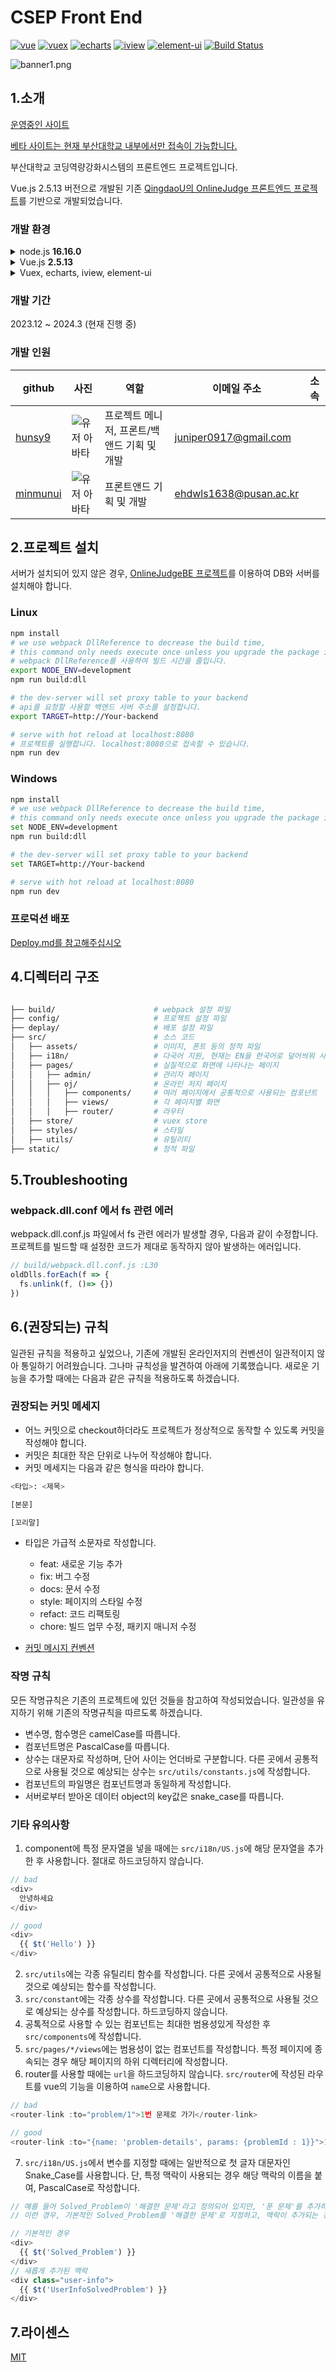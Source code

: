 # CSEP Front End
[![vue](https://img.shields.io/badge/vue-2.5.13-blue.svg?style=flat-square)](https://github.com/vuejs/vue)
[![vuex](https://img.shields.io/badge/vuex-3.0.1-blue.svg?style=flat-square)](https://vuex.vuejs.org/)
[![echarts](https://img.shields.io/badge/echarts-3.8.3-blue.svg?style=flat-square)](https://github.com/ecomfe/echarts)
[![iview](https://img.shields.io/badge/iview-2.8.0-blue.svg?style=flat-square)](https://github.com/iview/iview)
[![element-ui](https://img.shields.io/badge/element-2.0.9-blue.svg?style=flat-square)](https://github.com/ElemeFE/element)
[![Build Status](https://travis-ci.org/QingdaoU/OnlineJudgeFE.svg?branch=master)](https://travis-ci.org/QingdaoU/OnlineJudgeFE)

![banner1.png](src%2Fassets%2Fbanner1.png)


## 1.소개
[운영중인 사이트](http://oj.pusan.ac.kr/)

[베타 사이트는 현재 부산대학교 내부에서만 접속이 가능합니다.](http://10.125.121.115:8080/)

부산대학교 코딩역량강화시스템의 프론트엔드 프로젝트입니다.

Vue.js 2.5.13 버전으로 개발된 기존 [QingdaoU의 OnlineJudge 프론트엔드 프로젝트](https://github.com/QingdaoU/OnlineJudge)를 기반으로 개발되었습니다.

### 개발 환경

<details>
  <summary>node.js <strong>16.16.0</strong></summary>
  기본 QingdaoU의 프로젝트에 사용된 node.js 버전은 <strong>v8.12.0</strong> 입니다.
  이 프로젝트는 <strong>v16.16.0</strong> 버전으로 개발되었습니다.
</details>

<details>
  <summary>Vue.js <strong>2.5.13</strong></summary>
  기본 QingdaoU의 사용된 Vue.js버전인 <strong>2.5.13</strong> 버전을 사용합니다.
</details>

<details>
  <summary>Vuex, echarts, iview, element-ui</summary>
  기존 QingdaoU의 프로젝트에서 사용된 라이브러리들을 그대로 사용합니다. 사용법이 까다로워 새로운 UI를 개발할 때에는 사용하지 않는 방향으로 진행하였습니다.
</details>

### 개발 기간
2023.12 ~ 2024.3 (현재 진행 중)

### 개발 인원
| github   | 사진                                                              | 역할                 | 이메일 주소                 | 소속                |
|----------|-----------------------------------------------------------------|--------------------|------------------------|-------------------|
| [hunsy9](https://github.com/hunsy9)   | ![유저 아바타](https://avatars.githubusercontent.com/u/101303791?v=4)  | 프로젝트 메니저, 프론트/백앤드 기획 및 개발 | juniper0917@gmail.com  |
| [minmunui](https://github.com/minmunui) | ![유저 아바타](https://avatars.githubusercontent.com/u/82745129?v=4) | 프론트앤드 기획 및 개발                    | ehdwls1638@pusan.ac.kr |

## 2.프로젝트 설치
서버가 설치되어 있지 않은 경우, [OnlineJudgeBE 프로젝트]()를 이용하여 DB와 서버를 설치해야 합니다.
### Linux
```bash
npm install
# we use webpack DllReference to decrease the build time,
# this command only needs execute once unless you upgrade the package in build/webpack.dll.conf.js
# webpack DllReference를 사용하여 빌드 시간을 줄입니다.
export NODE_ENV=development
npm run build:dll

# the dev-server will set proxy table to your backend
# api를 요청할 사용할 백엔드 서버 주소를 설정합니다.
export TARGET=http://Your-backend

# serve with hot reload at localhost:8080
# 프로젝트를 실행합니다. localhost:8080으로 접속할 수 있습니다.
npm run dev
```

### Windows

```bash
npm install
# we use webpack DllReference to decrease the build time,
# this command only needs execute once unless you upgrade the package in build/webpack.dll.conf.js
set NODE_ENV=development
npm run build:dll

# the dev-server will set proxy table to your backend
set TARGET=http://Your-backend

# serve with hot reload at localhost:8080
npm run dev
```

### 프로덕션 배포
[Deploy.md를 참고해주십시오](https://github.com/PNU-CSEP/CSEP_FE/blob/main/deploy/Deploy.md)

## 4.디렉터리 구조

```bash

├── build/                      # webpack 설정 파일
├── config/                     # 프로젝트 설정 파일
├── deplay/                     # 배포 설정 파일
├── src/                        # 소스 코드
│   ├── assets/                 # 이미지, 폰트 등의 정적 파일
│   ├── i18n/                   # 다국어 지원, 현재는 EN을 한국어로 덮어씌워 사용합니다.
│   ├── pages/                  # 실질적으로 화면에 나타나는 페이지
│   │   ├── admin/              # 관리자 페이지
│   │   ├── oj/                 # 온라인 저지 페이지
│   │   │   ├── components/     # 여러 페이지에서 공통적으로 사용되는 컴포넌트
│   │   │   ├── views/          # 각 페이지별 화면
│   │   │   ├── router/         # 라우터
│   ├── store/                  # vuex store
│   ├── styles/                 # 스타일
│   ├── utils/                  # 유틸리티
├── static/                     # 정적 파일
```
## 5.Troubleshooting

### webpack.dll.conf 에서 fs 관련 에러
webpack.dll.conf.js 파일에서 fs 관련 에러가 발생할 경우, 다음과 같이 수정합니다.
프로젝트를 빌드할 때 설정한 코드가 제대로 동작하지 않아 발생하는 에러입니다.
```javascript
// build/webpack.dll.conf.js :L30
oldDlls.forEach(f => {
  fs.unlink(f, ()=> {})
})
```

## 6.(권장되는) 규칙

일관된 규칙을 적용하고 싶었으나, 기존에 개발된 온라인저지의 컨벤션이 일관적이지 않아 통일하기 어려웠습니다.
그나마 규칙성을 발견하여 아래에 기록했습니다. 새로운 기능을 추가할 때에는 다음과 같은 규칙을 적용하도록 하겠습니다.

### 권장되는 커밋 메세지
- 어느 커밋으로 checkout하더라도 프로젝트가 정상적으로 동작할 수 있도록 커밋을 작성해야 합니다.
- 커밋은 최대한 작은 단위로 나누어 작성해야 합니다.
- 커밋 메세지는 다음과 같은 형식을 따라야 합니다.
```bash
<타입>: <제목>

[본문]

[꼬리말]
```
- 타입은 가급적 소문자로 작성합니다.
  - feat: 새로운 기능 추가
  - fix: 버그 수정
  - docs: 문서 수정
  - style: 페이지의 스타일 수정
  - refact: 코드 리팩토링
  - chore: 빌드 업무 수정, 패키지 매니저 수정

- [커밋 메시지 컨벤션](https://www.conventionalcommits.org/ko/v1.0.0/)

### 작명 규칙
 모든 작명규칙은 기존의 프로젝트에 있던 것들을 참고하여 작성되었습니다. 일관성을 유지하기 위해 기존의 작명규칙을 따르도록 하겠습니다.
- 변수명, 함수명은 camelCase를 따릅니다.
- 컴포넌트명은 PascalCase를 따릅니다.
- 상수는 대문자로 작성하며, 단어 사이는 언더바로 구분합니다. 다른 곳에서 공통적으로 사용될 것으로 예상되는 상수는 `src/utils/constants.js`에 작성합니다.
- 컴포넌트의 파일명은 컴포넌트명과 동일하게 작성합니다.
- 서버로부터 받아온 데이터 object의 key값은 snake_case를 따릅니다.

### 기타 유의사항
1. component에 특정 문자열을 넣을 때에는 `src/i18n/US.js`에 해당 문자열을 추가한 후 사용합니다. 절대로 하드코딩하지 않습니다.
```javascript
// bad
<div>
  안녕하세요
</div>

// good
<div>
  {{ $t('Hello') }}
</div>
```
2. `src/utils`에는 각종 유틸리티 함수를 작성합니다. 다른 곳에서 공통적으로 사용될 것으로 예상되는 함수를 작성합니다.
3. `src/constant`에는 각종 상수를 작성합니다. 다른 곳에서 공통적으로 사용될 것으로 예상되는 상수를 작성합니다. 하드코딩하지 않습니다.
4. 공톡적으로 사용할 수 있는 컴포넌트는 최대한 범용성있게 작성한 후`src/components`에 작성합니다.
5. `src/pages/*/views`에는 범용성이 없는 컴포넌트를 작성합니다. 특정 페이지에 종속되는 경우 해당 페이지의 하위 디렉터리에 작성합니다.
6. router를 사용할 때에는 `url`을 하드코딩하지 않습니다. `src/router`에 작성된 라우트를 vue의 기능을 이용하여 `name`으로 사용합니다.
```javascript
// bad
<router-link :to="problem/1">1번 문제로 가기</router-link>

// good
<router-link :to="{name: 'problem-details', params: {problemId : 1}}">1번 문제로 가기</router-link>
```
7. `src/i18n/US.js`에서 변수를 지정할 때에는 일반적으로 첫 글자 대문자인 Snake_Case를 사용합니다. 단, 특정 맥락이 사용되는 경우 해당 맥락의 이름을 붙여, PascalCase로 작성합니다.

```javascript
// 예를 들어 Solved_Problem이 '해결한 문제'라고 정의되어 있지만, '푼 문제'를 추가하고 싶을 수도 있습니다. 똑같이 영어로는 Solved_Problem입니다.
// 이런 경우, 기본적인 Solved_Problem를 '해결한 문제'로 지정하고, 맥락이 추가되는 경우에는 PascalCase로 작성합니다.

// 기본적인 경우
<div>
  {{ $t('Solved_Problem') }}
</div>
// 새롭게 추가된 맥락
<div class="user-info">
  {{ $t('UserInfoSolvedProblem') }}
</div>
```
## 7.라이센스
[MIT](http://opensource.org/licenses/MIT)
